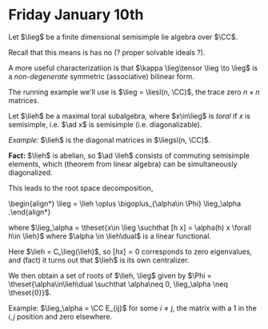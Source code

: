 # Friday January 10th

Let $\lieg$ be a finite dimensional semisimple lie algebra over $\CC$.

Recall that this means is has no (? proper solvable ideals ?).

A more useful characterizatiion is that $\kappa \lieg\tensor \lieg \to \lieg$ is a *non-degenerate* symmetric (associative) bilinear form.

The running example we'll use is $\lieg = \liesl(n, \CC)$, the trace zero $n\times n$ matrices.

Let $\lieh$ be a maximal toral subalgebra, where $x\in\lieg$ is *toral* if $x$ is semisimple, i.e. $\ad x$ is semisimple (i.e. diagonalizable).

*Example:*
$\lieh$ is the diagonal matrices in $\liegsl(n, \CC)$.

**Fact:**
$\lieh$ is abelian, so $\ad \lieh$ consists of commuting semisimple elements, which (theorem from linear algebra) can be simultaneously diagonalized.

This leads to the root space decomposition,

\begin{align*}
\lieg = \lieh \oplus \bigoplus_{\alpha\in \Phi} \lieg_\alpha
.\end{align*}

where $\lieg_\alpha = \theset{x\in \lieg \suchthat [h x] = \alpha(h) x \forall h\in \lieh}$ where $\alpha \in \lieh\dual$ is a linear functional.

Here $\lieh = C_\lieg(\lieh)$, so $[h x] = 0$ corresponds to zero eigenvalues, and (fact) it turns out that $\lieh$ is its own centralizer.

We then obtain a set of roots of $\lieh, \lieg$ given by $\Phi = \theset{\alpha\in\lieh\dual \suchthat \alpha\neq 0, \lieg_\alpha \neq \theset{0}}$.

Example:
$\lieg_\alpha = \CC E_{ij}$ for some $i\neq j$, the matrix with a 1 in the $i,j$ position and zero elsewhere.


